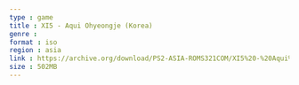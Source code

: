 ```yaml
---
type : game
title : XI5 - Aqui Ohyeongje (Korea)
genre : 
format : iso
region : asia
link : https://archive.org/download/PS2-ASIA-ROMS321COM/XI5%20-%20Aqui%20Ohyeongje%20%28Korea%29.7z
size : 502MB
---
```

